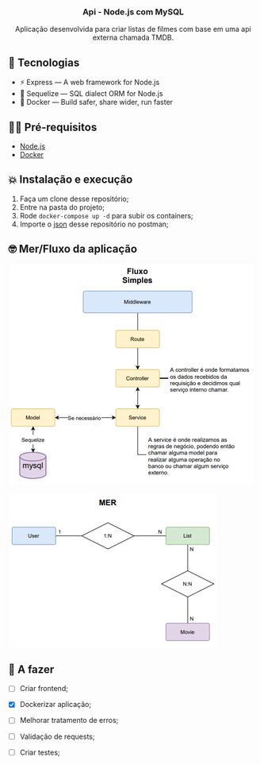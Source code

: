 <h3 align="center">
  Api - Node.js com MySQL
</h3>

<p align="center">Aplicação desenvolvida para criar listas de filmes com base em uma api externa chamada TMDB.
</p>

## 👾 Tecnologias

- ⚡ Express — A web framework for Node.js
- 💾 Sequelize — SQL dialect ORM for Node.js
- 🐳 Docker — Build safer, share wider, run faster

## ✋🏻 Pré-requisitos

- [Node.js](https://nodejs.org/en/download/)
- [Docker](https://docs.docker.com/desktop/windows/install/)
## 💥 Instalação e execução

1. Faça um clone desse repositório;
2. Entre na pasta do projeto;
3. Rode `docker-compose up -d` para subir os containers;
4. Importe o [json](https://www.getpostman.com/collections/8642e16e368758d9fcca) desse repositório no postman;
## 🤓 Mer/Fluxo da aplicação

![Screenshot](/docs/fluxo.PNG)

![Screenshot](/docs/mer.PNG)
## 🧐 A fazer

- [ ] Criar frontend;
- [x] Dockerizar aplicação;
- [ ] Melhorar tratamento de erros;
- [ ] Validação de requests;
- [ ] Criar testes;

